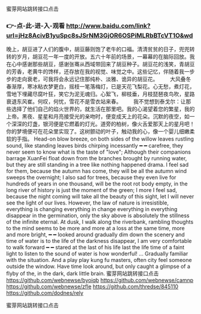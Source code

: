
蜜芽网站跳转接口点击




### 👉-点-此-进-入-观看  http://www.baidu.com/link?url=jHz8AcivB1yuSpc8sJSrNM3GjOR6OSPiMLRbBTcVT1O&wd




晚上，胡豆进了人们的腹中，胡豆藤则饱了老牛的口福。清清贫贫的日子，兜兜转转的岁月，胡豆花一年一度的开放。五六十年前的场景，一幕幕的在脑际回放。我在心中感谢那些胡豆，感谢张骞从西域带回来了胡豆种子。胡豆花的浅笑，青胡豆的芳香，老黄牛的馋样，还存放在我的视觉、味觉之中。这些记忆，伴随着我一步步的走向衰老，可我将会永远记住那纯朴、淡雅、诡异的胡豆花。
　　大风叠冬春渐厚，寒冰粘衣梦更白，摇枝一笔落梅灯，已是天花飞梨花。心无愁，煮灯花，雪地下埋藏尽腐叶狂，笑它为泥无魂归。心絮飞，柳枝垂，月枝琵琶夜鸟吹，星路衰退东风崔。何叹，何忧，雪花不是雪衣站来春。
　　我不觉想到泰戈尔：让那些选择了他们自己的焰火世界的，就生活在那里吧。我的心渴望着您的繁星，我的上帝。黑夜、星星和月亮接受光的亲吻时，便变成天上的花朵。沉默的夜空，如一个深深的灯盏，银河便是它燃着的灯光。道旁的柏树，像火舌爱那天上的星月吧！你的梦境便可在花朵里实现了。这树颤动的叶子，触动我的心，像一个婴儿细嫩柔软的手指。
Head-on blow breeze, on both sides of the willow leaves rustling sound, like standing leaves birds chirping incessantly ━ ━ carefree, they never seem to know what is the taste of "love";
Although their companions barrage XuanFei float down from the branches brought by running water, but they are still standing in a tree like nothing happened drama.
I feel sad for them, because the autumn has come, they will be all the autumn wind sweeps the overnight;
I also sad for trees, because they even live for hundreds of years in one thousand, will be the root rot body empty, in the long river of history is just the moment of the green;
I more I feel sad, because the night coming will take all the beauty of this sight, let I will never see the light of our lives.
However, the law of nature is irresistible, everything is changing everything in change everything in everything disappear in the germination, only the sky above is absolutely the stillness of the infinite eternal.
At dusk, I walk along the riverbank, rambling thoughts to the mind seems to be more and more at a loss at the same time, more and more bright, ━ ━ looked around gradually dim down the scenery and time of water is to the life of the darkness disappear, I am very comfortable to walk forward ━ ━ stared at the last of his life last the life time of a faint light to listen to the sound of water is how wonderful!
...
Gradually familiar with the situation.
And a play play kung fu masters, often city feel someone outside the window.
Have time look around, but only caught a glimpse of a flyby of the, in the dark, dark little brain.
蜜芽网站跳转接口点击 https://github.com/webnewse/byoiqb
https://github.com/webnewse/camnp
https://github.com/webnewse/zfle
https://github.com/thredse/845110
https://github.com/dodnes/rely





蜜芽网站跳转接口点击
